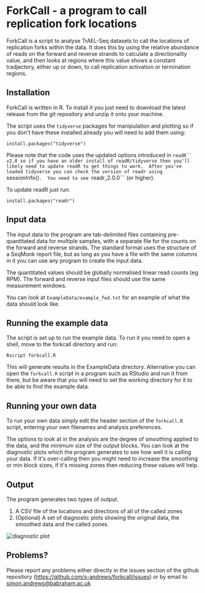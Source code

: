 ForkCall - a program to call replication fork locations
=======================================================

ForkCall is a script to analyse TrAEL-Seq datasets to call the locations of replication forks within the data.  It does this by using the relative abundance of reads on the forward and reverse strands to calculate a directionality value, and then looks at regions where this value shows a constant tradjectory, either up or down, to call replication activation or termination regions.

Installation
------------

ForkCall is written in R.  To install it you just need to download the latest release from the git repository and unzip it onto your machine.

The script uses the ```tidyverse``` packages for manipulation and plotting so if you don't have these installed already you will need to add them using:

```install.packages("tidyverse")```

Please note that the code uses the updated options introduced in ```readR`` v2.0 so if you have an older install of readR/tidyverse then you'll likely need to update readR to get things to work.  After you've loaded tidyverse you can check the version of readr using ```sessionInfo()```.  You need to see ```readr_2.0.0``` (or higher).

To update readR just run:

```install.packages("readr")```

Input data
----------

The input data to the program are tab-delimited files containing pre-quantitated data for multiple samples, with a separate file for the counts on the forward and reverse strands.  The standard format uses the structure of a SeqMonk report file, but as long as you have a file with the same columns in it you can use any program to create the input data.

The quantitated values should be globally normalised linear read counts (eg RPM).  The forward and reverse input files should use the same measurement windows.

You can look at ```ExampleData/example_fwd.txt``` for an example of what the data should look like.


Running the example data
------------------------

The script is set up to run the example data.  To run it you need to open a shell, move to the forkcall directory and run:

```
Rscript forkcall.R
```

This will generate results in the ExampleData directory.  Alternative you can open the ```forkcall.R``` script in a program such as RStudio and run it from there, but be aware that you will need to set the working directory for it to be able to find the example data.


Running your own data
---------------------

To run your own data simply edit the header section of the ```forkcall.R``` script, entering your own filenames and analysis preferences.

The options to look at in the analysis are the degree of smoothing applied to the data, and the minimum size of the output blocks.  You can look at the diagnostic plots which the program generates to see how well it is calling your data.  If it's over-calling then you might need to increase the smoothing or min block sizes, if it's missing zones then reducing these values will help.


Output
------

The program generates two types of output.

1. A CSV file of the locations and directions of all of the called zones
2. (Optional) A set of diagnostic plots showing the original data, the smoothed data and the called zones.

![diagnostic plot](https://raw.githubusercontent.com/s-andrews/forkcall/main/ExampleData/DiagPlots/sampleSample2_chr1.png)

Problems?
---------

Please report any problems either directly in the issues section of the github repository (https://github.com/s-andrews/forkcall/issues) or by email to simon.andrews@babraham.ac.uk







